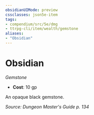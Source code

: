 ```yaml
---
obsidianUIMode: preview
cssclasses: json5e-item
tags:
- compendium/src/5e/dmg
- ttrpg-cli/item/wealth/gemstone
aliases: 
- "Obsidian"
---
```

# Obsidian
*Gemstone*  

- **Cost**: 10 gp

An opaque black gemstone.

*Source: Dungeon Master's Guide p. 134*